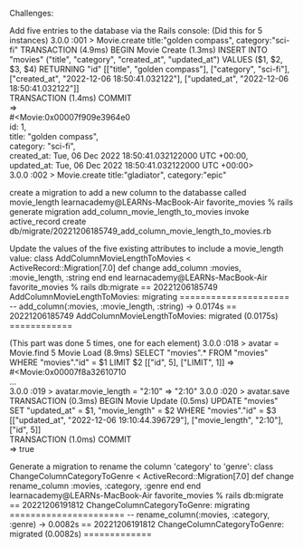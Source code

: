 Challenges:

Add five entries to the database via the Rails console:
(Did this for 5 instances)
3.0.0 :001 > Movie.create title:"golden compass", category:"sci-fi"
  TRANSACTION (4.9ms)  BEGIN
  Movie Create (1.3ms)  INSERT INTO "movies" ("title", "category", "created_at", "updated_at") VALUES ($1, $2, $3, $4) RETURNING "id"  [["title", "golden compass"], ["category", "sci-fi"], ["created_at", "2022-12-06 18:50:41.032122"], ["updated_at", "2022-12-06 18:50:41.032122"]]                           
  TRANSACTION (1.4ms)  COMMIT                                      
 =>                                                                
#<Movie:0x00007f909e3964e0                                         
 id: 1,                                                            
 title: "golden compass",                                          
 category: "sci-fi",                                               
 created_at: Tue, 06 Dec 2022 18:50:41.032122000 UTC +00:00,       
 updated_at: Tue, 06 Dec 2022 18:50:41.032122000 UTC +00:00>       
3.0.0 :002 > Movie.create title:"gladiator", category:"epic"

create a migration to add a new column to the databasse called movie_length
learnacademy@LEARNs-MacBook-Air favorite_movies % rails generate migration add_column_movie_length_to_movies
      invoke  active_record
      create    db/migrate/20221206185749_add_column_movie_length_to_movies.rb


Update the values of the five existing attributes to include a movie_length value:
class AddColumnMovieLengthToMovies < ActiveRecord::Migration[7.0]
  def change
    add_column :movies, :movie_length, :string
  end
end
learnacademy@LEARNs-MacBook-Air favorite_movies % rails db:migrate
== 20221206185749 AddColumnMovieLengthToMovies: migrating =====================
-- add_column(:movies, :movie_length, :string)
   -> 0.0174s
== 20221206185749 AddColumnMovieLengthToMovies: migrated (0.0175s) ============

(This part was done 5 times, one for each element)
3.0.0 :018 > avatar = Movie.find 5
  Movie Load (8.9ms)  SELECT "movies".* FROM "movies" WHERE "movies"."id" = $1 LIMIT $2  [["id", 5], ["LIMIT", 1]]
 =>                                                                       
#<Movie:0x00007f8a32610710                                            
...                                                                   
3.0.0 :019 > avatar.movie_length = "2:10"
 => "2:10" 
3.0.0 :020 > avatar.save
  TRANSACTION (0.3ms)  BEGIN
  Movie Update (0.5ms)  UPDATE "movies" SET "updated_at" = $1, "movie_length" = $2 WHERE "movies"."id" = $3  [["updated_at", "2022-12-06 19:10:44.396729"], ["movie_length", "2:10"], ["id", 5]]                      
  TRANSACTION (1.0ms)  COMMIT                                         
 => true                                                              


Generate a migration to rename the column 'category' to 'genre':
class ChangeColumnCategoryToGenre < ActiveRecord::Migration[7.0]
  def change
    rename_column :movies, :category, :genre
  end
end
learnacademy@LEARNs-MacBook-Air favorite_movies % rails db:migrate
== 20221206191812 ChangeColumnCategoryToGenre: migrating ======================
-- rename_column(:movies, :category, :genre)
   -> 0.0082s
== 20221206191812 ChangeColumnCategoryToGenre: migrated (0.0082s) =============